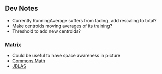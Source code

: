
## Dev Notes

- Currently RunningAverage suffers from fading, add rescaling to total?
- Make centroids moving averages of its training?
- Threshold to add new centroids?

### Matrix
- Could be useful to have space awareness in picture
- [Commons Math](http://commons.apache.org/proper/commons-math/apidocs/overview-summary.html)
- [JBLAS](http://mikiobraun.github.io/jblas/javadoc/index.html)
